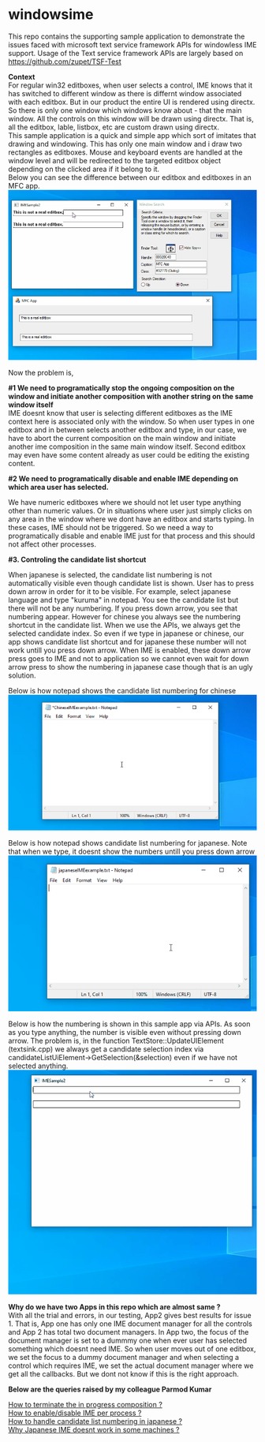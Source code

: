 # windowsime
This repo contains the supporting sample application to demonstrate the issues faced with microsoft text service framework APIs for windowless IME support.
Usage of the Text service framework APIs are largely based on https://github.com/zupet/TSF-Test

**Context**  
For regular win32 editboxes, when user selects a control, IME knows that it has switched to different window as  there is differnt window associated with each editbox. But in our product the entire UI is rendered using directx. So there is only one window which windows know about - that the main window. All the controls on this window will be drawn using directx. That is, all the editbox, lable, listbox, etc are custom drawn using directx.  
This sample application is a quick and simple app which sort of imitates that drawing and windowing. This has only one main window and i draw two rectangles as editboxes. Mouse and keyboard events are handled at the window level and will be redirected to the targeted editbox object depending on the clicked area if it belong to it.  
Below you can see the difference between our editbox and editboxes in an MFC app.
![](images/windowhandle.gif)

Now the problem is,

**#1 We need to programatically stop the ongoing composition on the window and initiate another composition with another string on the same window itself**  
IME doesnt know that user is selecting different editboxes as the IME context here is associated only with the window. So when user types in one editbox and in between selects another editbox and type, in our case, we have to abort the current composition on the main window and initiate another ime composition in the same main window itself. Second editbox may even have some content already as user could be editing the existing content.  

**#2 We need to programatically disable and enable IME depending on which area user has selected.**  

We have numeric editboxes where we should not let user type anything other than numeric values. Or in situations where user just simply clicks on any area in the window where we dont have an editbox and starts typing. In these cases, IME should not be triggered. So we need a way to programatically disable and enable IME just for that process and this should not affect other processes.  

**#3. Controling the candidate list shortcut**  

When japanese is selected, the candidate list numbering is not automatically visible even though candidate list is shown. User has to press down arrow in order for it to be visible. For example, select japanese language and type "kuruma" in notepad. You see the candidate list but there will not be any numbering. If you press down arrow, you see that numbering appear. However for chinese you always see the numbering shortcut in the candidate list. When we use the APIs, we always get the selected candidate index. So even if we type in japanese or chinese, our app shows candidate list shortcut and for japanese these number will not work untill you press down arrow. When IME is enabled, these down arrow press goes to IME and not to application so we cannot even wait for down arrow press to show the numbering in japanese case though that is an ugly solution.  

Below is how notepad shows the candidate list numbering for chinese  
![](images/notepadChinese.gif)

Below is how notepad shows candidate list numbering for japanese. Note that when we type, it doesnt show the numbers untill you press down arrow  
![](images/notepadJapanese.gif)

Below is how the numbering is shown in this sample app via APIs. As soon as you type anything, the number is visible even without pressing down arrow. The problem is, in the function TextStore::UpdateUIElement (textsink.cpp) we always get a candidate selection index via 
candidateListUiElement->GetSelection(&selection) even if we have not selected anything.  
![](images/JapaneseIMEApp.gif)

**Why do we have two Apps in this repo which are almost same ?**  
With all the trial and errors, in our testing, App2 gives best results for issue 1. That is, App one has only one IME document manager for all the controls and App 2 has total two document managers. In App two, the focus of the document manager is set to a dummmy one when ever user has selected something which doesnt need IME. So when user moves out of one editbox, we set the focus to a dummy document manager and when selecting a control which requires IME, we set the actual document manager where we get all the callbacks. But we dont not know if this is the right approach.  


**Below are the queries raised by my colleague Parmod Kumar** 
  
[How to terminate the in progress composition ?](https://docs.microsoft.com/en-us/answers/questions/731668/ime-how-to-terminate-the-in-progress-composition.html)  
[How to enable/disable IME per process ?](https://docs.microsoft.com/en-us/answers/questions/731701/how-to-enable-amp-disable-ime-input-for-an-applica.html)  
[How to handle candidate list numbering in japanese ?](https://docs.microsoft.com/en-us/answers/questions/731755/ime-how-to-handle-candidate-list-numbering-in-japa.html )  
[Why Japanese IME doesnt work in some machines ?](https://docs.microsoft.com/en-us/answers/questions/731708/ime-japanese-ime-is-not-working-on-window-10-1909.html)  
